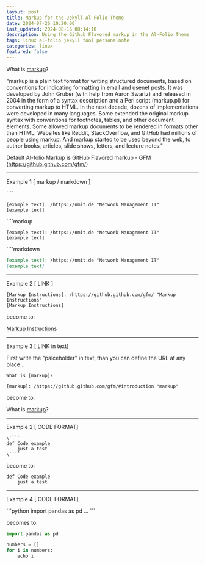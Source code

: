 ```yaml
---
layout: post
title: Markup for the Jekyll Al-Folio Theme
date: 2024-07-26 10:20:00
last_updated: 2024-08-16 08:14:10
description: Using the Github Flavored markup in the Al-Folio Theme
tags: linux al-folio jekyll tool personalnote
categories: linux
featured: false
---
```

What is [markup]?

[markup]: /https://github.github.com/gfm/#introduction "markup"

"markup is a plain text format for writing structured documents, based on conventions for indicating formatting in 
email and usenet posts. It was developed by John Gruber (with help from Aaron Swartz) and released in 2004 in the 
form of a syntax description and a Perl script (markup.pl) for converting markup to HTML. In the next decade, 
dozens of implementations were developed in many languages. Some extended the original markup syntax with 
conventions for footnotes, tables, and other document elements. Some allowed markup documents to be rendered in 
formats other than HTML. Websites like Reddit, StackOverflow, and GitHub had millions of people using markup. 
And markup started to be used beyond the web, to author books, articles, slide shows, letters, and lecture notes."

Default Al-folio Markup is GitHub Flavored markup - GFM
(<a href="https://github.github.com/gfm/">https://github.github.com/gfm/</a>)


<hr>
Example 1 [ markup / markdown ]

\`\`\`\`
````
[example text]: /https://nmit.de "Network Management IT" 
[example text]
````

\`\`\`\`markup
````markup
[example text]: /https://nmit.de "Network Management IT" 
[example text]
````

\`\`\`\`markdown
````markdown
[example text]: /https://nmit.de "Network Management IT" 
[example text]
````



<hr>
Example 2 [ LINK ]

````markup
[Markup Instructions]: /https://github.github.com/gfm/ "Markup Instructions" 
[Markup Instructions]
````

become to:

[Markup Instructions]: /https://github.github.com/gfm/ "Markup Instructions" 
[Markup Instructions]

<hr>
Example 3 [ LINK in text]

First write the "palceholder" in text, than you can define the URL at any place ..

````
What is [markup]?

[markup]: /https://github.github.com/gfm/#introduction "markup"
````
become to:

What is [markup]?

[markup]: /https://github.github.com/gfm/#introduction "markup"
<hr>
Example 2 [ CODE FORMAT]

````markup
\````
def Code example
    just a test
\````
````

become to:

````
def Code example
    just a test
````
<hr>

Example 4 [ CODE FORMAT]

\`\`\`python
import pandas as pd ...
\`\`\`

becomes to:
```python
import pandas as pd

numbers = []
for i in numbers:
    echo i
```


